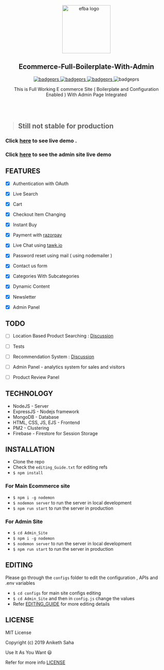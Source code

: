 <p align="center">
  
  <img alt="efba logo" src="https://i.imgur.com/CS05H7T.png" width="150px" />
</p>
<h2 align="center">Ecommerce-Full-Boilerplate-With-Admin</h2>
<p align="center">
  <a href="https://gitter.im/Ecommerce-Full-Boilerplate-With-Admin/community?utm_source=badge&utm_medium=badge&utm_campaign=pr-badge">
    <img alt="badgeprs" src="https://badges.gitter.im/Ecommerce-Full-Boilerplate-With-Admin/community.svg" />
  </a>
  <a href="https://dependabot.com/">
    <img alt="badgeprs" src="https://badgen.net/badge/Dependabot/enabled/green?icon=dependabot" />
  </a>
  <a href="https://opensource.org/licenses/MIT">
    <img alt="badgeprs" src="https://img.shields.io/badge/License-MIT-yellow.svg" />
  </a> 
  <img alt="badgeprs" src="https://img.shields.io/badge/PRs-Welcome-green.svg" />
</p>



<p align="center">
  This is Full Working E commerce Site ( Boilerplate and Configuration Enabled ) With Admin Page Integrated
</p>
<br><br>



> ## Still not stable for production


### Click [here](https://gentle-eyrie-53138.herokuapp.com/) to see live demo . 
### Click [here](https://immense-refuge-43321.herokuapp.com/login) to see the admin site live demo


## FEATURES
- [x] Authentication with OAuth
- [x] Live Search
- [x] Cart
- [x] Checkout Item Changing
- [x] Instant Buy 
- [x] Payment with [razorpay](https://razorpay.com/)
- [x] Live Chat using [tawk.io](https://www.tawk.to)
- [x] Password reset using mail ( using nodemailer )
- [x] Contact us form
- [x] Categories With Subcategories 
- [x] Dynamic Content
- [x] Newsletter
- [x] Admin Panel 






## TODO
- [ ] Location Based Product Searching :  [Discussion](https://github.com/anikethsaha/Ecommerce-Full-Boilerplate-With-Admin/issues/2)
- [ ] Tests
- [ ] Recommendation System :  [Discussion](https://github.com/anikethsaha/Ecommerce-Full-Boilerplate-With-Admin/issues/4)
- [ ] Admin Panel - analytics system for sales and visitors
- [ ] Product Review Panel







## TECHNOLOGY
- NodeJS - Server
- ExpressJS - Nodejs framework
- MongoDB - Database
- HTML, CSS, JS, EJS - Frontend
- PM2 - Clustering
- Firebase - Firestore for Session Storage





## INSTALLATION

* Clone the repo
* Check the `editing_Guide.txt` for editing refs
* `$ npm install`

### For Main Ecommerce site
* `$ npm i -g nodemon`
* `$ nodemon server` to run the server in local development 
* `$ npm run start` to run the server in production

### For Admin Site 
* `$ cd Admin_Site`
* `$ npm i -g nodemon`
* `$ nodemon server` to run the server in local development 
* `$ npm run start` to run the server in production


## EDITING
Please go through the `configs` folder to edit the configuration , APIs and .env variables
* `$ cd configs` for main site configs editing
* `$ cd Admin_Site` and then in `config.js` change the values
* Refer [EDITING_GUIDE](https://github.com/anikethsaha/Ecommerce-Full-Boilerplate-With-Admin/blob/master/EDITING_GUIDE.md) for more editing details



## LICENSE
    
MIT License

Copyright (c) 2019 Aniketh Saha

Use It As You Want :smiley:

Refer for more info [LICENSE](https://github.com/anikethsaha/Ecommerce-Full-Boilerplate-With-Admin/blob/master/LICENSE)
